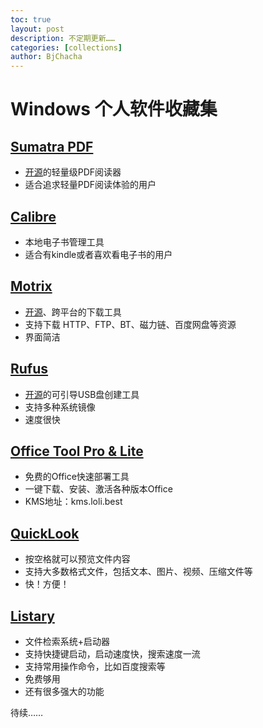 ```yaml
---
toc: true
layout: post
description: 不定期更新……
categories: [collections]
author: BjChacha
---
```

# Windows 个人软件收藏集

## [Sumatra PDF](https://www.sumatrapdfreader.org/free-pdf-reader.html)
- [开源](https://github.com/sumatrapdfreader/sumatrapdf)的轻量级PDF阅读器
- 适合追求轻量PDF阅读体验的用户

## [Calibre](https://calibre-ebook.com/)
- 本地电子书管理工具
- 适合有kindle或者喜欢看电子书的用户

## [Motrix](https://motrix.app/)
- [开源](https://github.com/agalwood/Motrix)、跨平台的下载工具
- 支持下载 HTTP、FTP、BT、磁力链、百度网盘等资源
- 界面简洁

## [Rufus](https://rufus.ie/)
- [开源](https://github.com/pbatard/rufus)的可引导USB盘创建工具
- 支持多种系统镜像
- 速度很快

## [Office Tool Pro & Lite](https://otp.landian.vip/zh-cn/)
- 免费的Office快速部署工具
- 一键下载、安装、激活各种版本Office
- KMS地址：kms.loli.best

## [QuickLook](https://www.microsoft.com/zh-cn/p/quicklook/9nv4bs3l1h4s?activetab=pivot:overviewtab)
- 按空格就可以预览文件内容
- 支持大多数格式文件，包括文本、图片、视频、压缩文件等
- 快！方便！

## [Listary](https://www.listary.com/)
- 文件检索系统+启动器
- 支持快捷键启动，启动速度快，搜索速度一流
- 支持常用操作命令，比如百度搜索等
- 免费够用
- 还有很多强大的功能

待续……